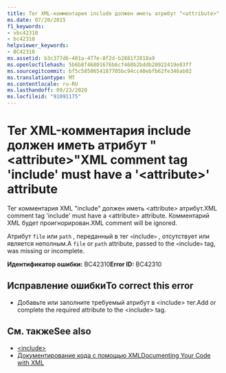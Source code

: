 ```yaml
---
title: Тег XML-комментария include должен иметь атрибут "<attribute>"
ms.date: 07/20/2015
f1_keywords:
- vbc42310
- bc42310
helpviewer_keywords:
- BC42310
ms.assetid: b3c377d6-401a-477e-8f2d-b2881f2818a9
ms.openlocfilehash: 5b6b8f46801676b6cf468b2bddb20922419e83ff
ms.sourcegitcommit: bf5c5850654187705bc94cc40ebfb62fe346ab02
ms.translationtype: MT
ms.contentlocale: ru-RU
ms.lasthandoff: 09/23/2020
ms.locfileid: "91091175"
---
```

# <a name="xml-comment-tag-include-must-have-a-attribute-attribute"></a><span data-ttu-id="60057-102">Тег XML-комментария include должен иметь атрибут "\<attribute>"</span><span class="sxs-lookup"><span data-stu-id="60057-102">XML comment tag 'include' must have a '\<attribute>' attribute</span></span>

<span data-ttu-id="60057-103">Тег комментария XML "include" должен иметь \<attribute> атрибут.</span><span class="sxs-lookup"><span data-stu-id="60057-103">XML comment tag 'include' must have a \<attribute> attribute.</span></span> <span data-ttu-id="60057-104">Комментарий XML будет проигнорирован.</span><span class="sxs-lookup"><span data-stu-id="60057-104">XML comment will be ignored.</span></span>  
  
 <span data-ttu-id="60057-105">Атрибут `file` или `path` , переданный в тег `<`include`>` , отсутствует или является неполным.</span><span class="sxs-lookup"><span data-stu-id="60057-105">A `file` or `path` attribute, passed to the `<`include`>` tag, was missing or incomplete.</span></span>  
  
 <span data-ttu-id="60057-106">**Идентификатор ошибки:** BC42310</span><span class="sxs-lookup"><span data-stu-id="60057-106">**Error ID:** BC42310</span></span>  
  
## <a name="to-correct-this-error"></a><span data-ttu-id="60057-107">Исправление ошибки</span><span class="sxs-lookup"><span data-stu-id="60057-107">To correct this error</span></span>  
  
- <span data-ttu-id="60057-108">Добавьте или заполните требуемый атрибут в \<include> тег.</span><span class="sxs-lookup"><span data-stu-id="60057-108">Add or complete the required attribute to the \<include> tag.</span></span>  
  
## <a name="see-also"></a><span data-ttu-id="60057-109">См. также</span><span class="sxs-lookup"><span data-stu-id="60057-109">See also</span></span>

- [\<include>](../language-reference/xmldoc/include.md)
- [<span data-ttu-id="60057-110">Документирование кода с помощью XML</span><span class="sxs-lookup"><span data-stu-id="60057-110">Documenting Your Code with XML</span></span>](../programming-guide/program-structure/documenting-your-code-with-xml.md)

